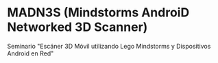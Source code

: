 MADN3S (Mindstorms AndroiD Networked 3D Scanner)
===================

Seminario "Escáner 3D Móvil utilizando Lego Mindstorms y Dispositivos Android en Red"
